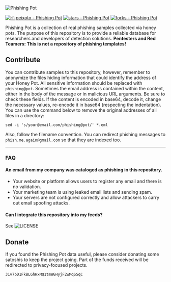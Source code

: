 ![Phishing Pot](https://github.com/rf-peixoto/phishing_pot/blob/main/img/phishing_pot.png)

[![rf-peixoto - Phishing Pot](https://img.shields.io/static/v1?label=rf-peixoto&message=PhishingPot&color=yellow&logo=github)](https://github.com/rf-peixoto/phishing_pot)
[![stars - Phishing Pot](https://img.shields.io/github/stars/rf-peixoto/phishing_pot?style=social)](https://github.com/rf-peixoto/phishing_pot)
[![forks - Phishing Pot](https://img.shields.io/github/forks/rf-peixoto/phishing_pot?style=social)](https://github.com/rf-peixoto/phishing_pot)

Phishing Pot is a collection of real phishing samples collected via honey pots. The purpose of this repository is to provide a reliable database for researchers and developers of detection solutions. **Pentesters and Red Teamers: This is not a repository of phishing templates!**


## Contribute

You can contribute samples to this repository, however, remember to anonymize the files hiding information that could identify the address of your Honey Pot. All sensitive information should be replaced with ```phishing@pot```. Sometimes the email address is contained within the content, either in the body of the message or in malicious URL arguments. Be sure to check these fields. If the content is encoded in base64, decode it, change the necessary values, re-encode it in base64 (respecting the indentation). You can use the command below to remove the original addresses of all files in a directory:

```
sed -i 's/your@email.com/phishing@pot/' *.eml
```

Also, follow the filename convention. You can redirect phishing messages to ``` phish.me.again@gmail.com ``` so that they are indexed too.
___
### FAQ

#### An email from my company was cataloged as phishing in this repository.
* Your website or platform allows users to register any email and there is no validation.
* Your marketing team is using leaked email lists and sending spam.
* Your servers are not configured correctly and allow attackers to carry out email spoofing attacks.
#### Can I integrate this repository into my feeds?
See ![LICENSE](https://github.com/rf-peixoto/phishing_pot/blob/main/LICENSE)

## Donate

If you found the Phishing Pot data useful, please consider donating some satoshis to keep the project going. Part of the funds received will be redirected to privacy-focused projects.

```
31v7bD1FkBLGhHxMQ1tmWGHyjF2wMqSSqC
```
